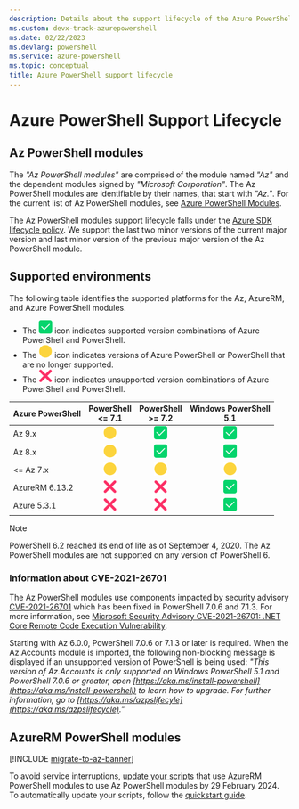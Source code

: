 ```yaml
---
description: Details about the support lifecycle of the Azure PowerShell modules
ms.custom: devx-track-azurepowershell
ms.date: 02/22/2023
ms.devlang: powershell
ms.service: azure-powershell
ms.topic: conceptual
title: Azure PowerShell support lifecycle
---
```


# Azure PowerShell Support Lifecycle

## Az PowerShell modules

The _"Az PowerShell modules"_ are comprised of the module named _"Az"_ and the dependent modules
signed by _"Microsoft Corporation"_. The Az PowerShell modules are identifiable by their names, that
start with _"Az."_. For the current list of Az PowerShell modules, see
[Azure PowerShell Modules](https://github.com/Azure/azure-powershell/blob/master/documentation/azure-powershell-modules.md).

The Az PowerShell modules support lifecycle falls under the
[Azure SDK lifecycle policy](https://support.microsoft.com/help/18486). We support the last two
minor versions of the current major version and last minor version of the previous major version of
the Az PowerShell module.

## Supported environments

The following table identifies the supported platforms for the Az, AzureRM, and Azure PowerShell
modules.

- The ![Supported][1] icon indicates supported version combinations of Azure PowerShell and
  PowerShell.
- The ![Out of Support][4] icon indicates versions of Azure PowerShell or PowerShell that are no
  longer supported.
- The ![Not Supported][3] icon indicates unsupported version combinations of Azure PowerShell and
  PowerShell.

| Azure PowerShell | PowerShell <br/> <= 7.1 | PowerShell <br/> >= 7.2 | Windows PowerShell <br/> 5.1 |
| ---------------- | :---------------------: | :---------------------: | :--------------------------: |
| Az 9.x           |  ![Out of Support][4]   |     ![Supported][1]     |       ![Supported][1]        |
| Az 8.x           |  ![Out of Support][4]   |     ![Supported][1]     |       ![Supported][1]        |
| <= Az 7.x        |  ![Out of Support][4]   |  ![Out of Support][4]   |     ![Out of Support][4]     |
| AzureRM 6.13.2   |   ![Not Supported][3]   |   ![Not Supported][3]   |       ![Supported][1]        |
| Azure 5.3.1      |   ![Not Supported][3]   |   ![Not Supported][3]   |       ![Supported][1]        |

> [!NOTE]
> PowerShell 6.2 reached its end of life as of September 4, 2020. The Az PowerShell modules are not
> supported on any version of PowerShell 6.

### Information about CVE-2021-26701

The Az PowerShell modules use components impacted by security advisory
[CVE-2021-26701](https://msrc.microsoft.com/update-guide/vulnerability/CVE-2021-26701) which has
been fixed in PowerShell 7.0.6 and 7.1.3. For more information, see
[Microsoft Security Advisory CVE-2021-26701: .NET Core Remote Code Execution Vulnerability](https://github.com/PowerShell/Announcements/issues/23).

Starting with Az 6.0.0, PowerShell 7.0.6 or 7.1.3 or later is required. When the Az.Accounts module
is imported, the following non-blocking message is displayed if an unsupported version of PowerShell
is being used: _"This version of Az.Accounts is only supported on Windows PowerShell 5.1 and
PowerShell 7.0.6 or greater, open
[https://aka.ms/install-powershell](https://aka.ms/install-powershell) to learn how to upgrade. For
further information, go to [https://aka.ms/azpslifecyle](https://aka.ms/azpslifecycle)."_

## AzureRM PowerShell modules

[!INCLUDE [migrate-to-az-banner](../../includes/migrate-to-az-banner.md)]

To avoid service interruptions, [update your scripts](https://aka.ms/azpsmigrate) that use AzureRM
PowerShell modules to use Az PowerShell modules by 29 February 2024. To automatically update your
scripts, follow the
[quickstart guide](/powershell/azure/quickstart-migrate-azurerm-to-az-automatically).

<!-- link references -->
[1]: ../../media/shared/check-mark-button_2705.svg
[2]: ../../media/shared/construction-sign_1f6a7.svg
[3]: ../../media/shared/cross-mark_274c.svg
[4]: ../../media/shared/large-yellow-circle_1f7e1.svg
